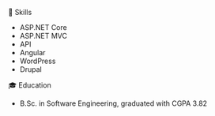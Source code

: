 🔧 Skills
- ASP.NET Core
- ASP.NET MVC
- API
- Angular
- WordPress
- Drupal
    
🎓 Education
- B.Sc. in Software Engineering, graduated with CGPA 3.82

